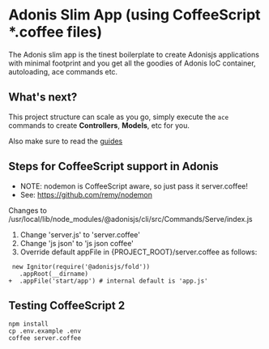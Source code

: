 # Adonis Slim App (using CoffeeScript *.coffee files)

The Adonis slim app is the tinest boilerplate to create Adonisjs applications with minimal footprint and you get all the goodies of Adonis IoC container, autoloading, ace commands etc.

## What's next?

This project structure can scale as you go, simply execute the `ace` commands to create **Controllers**, **Models**, etc for you.

Also make sure to read the [guides](http://dev.adonisjs.com/docs/4.0/installation)

## Steps for CoffeeScript support in Adonis

* NOTE: nodemon is CoffeeScript aware, so just pass it server.coffee!
* See: https://github.com/remy/nodemon

Changes to /usr/local/lib/node_modules/@adonisjs/cli/src/Commands/Serve/index.js

1) Change 'server.js' to 'server.coffee'
2) Change 'js json' to 'js json coffee'
3) Override default appFile in {PROJECT_ROOT}/server.coffee as follows:

```
 new Ignitor(require('@adonisjs/fold'))
   .appRoot(__dirname)
+  .appFile('start/app') # internal default is 'app.js'
```

## Testing CoffeeScript 2

```
npm install
cp .env.example .env
coffee server.coffee
```
